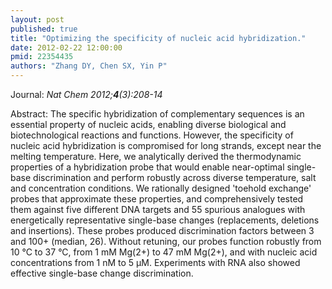 ```yaml
---
layout: post
published: true
title: "Optimizing the specificity of nucleic acid hybridization."
date: 2012-02-22 12:00:00
pmid: 22354435
authors: "Zhang DY, Chen SX, Yin P"
---
```


Journal: *Nat Chem 2012;**4**(3):208-14*

Abstract: The specific hybridization of complementary sequences is an essential property of nucleic acids, enabling diverse biological and biotechnological reactions and functions. However, the specificity of nucleic acid hybridization is compromised for long strands, except near the melting temperature. Here, we analytically derived the thermodynamic properties of a hybridization probe that would enable near-optimal single-base discrimination and perform robustly across diverse temperature, salt and concentration conditions. We rationally designed 'toehold exchange' probes that approximate these properties, and comprehensively tested them against five different DNA targets and 55 spurious analogues with energetically representative single-base changes (replacements, deletions and insertions). These probes produced discrimination factors between 3 and 100+ (median, 26). Without retuning, our probes function robustly from 10 °C to 37 °C, from 1 mM Mg(2+) to 47 mM Mg(2+), and with nucleic acid concentrations from 1 nM to 5 µM. Experiments with RNA also showed effective single-base change discrimination.

